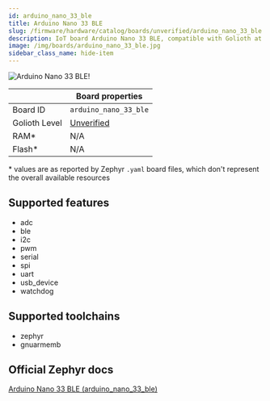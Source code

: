 ```yaml
---
id: arduino_nano_33_ble
title: Arduino Nano 33 BLE
slug: /firmware/hardware/catalog/boards/unverified/arduino_nano_33_ble
description: IoT board Arduino Nano 33 BLE, compatible with Golioth at unverified level.
image: /img/boards/arduino_nano_33_ble.jpg
sidebar_class_name: hide-item
---
```


[//]: # (This is an auto-generated file, do not edit! Changes to it will be lost upon re-generation)

![Arduino Nano 33 BLE!](/img/boards/arduino_nano_33_ble.jpg "Arduino Nano 33 BLE")

|                | Board properties     |
| -------------  | -------------------- |
| Board ID       | `arduino_nano_33_ble` |
| Golioth Level  | [Unverified](/firmware/hardware#unverified-boards) |
| RAM*           | N/A |
| Flash*         | N/A |

\* values are as reported by Zephyr `.yaml` board files, which don't represent the overall available resources



## Supported features

* adc
* ble
* i2c
* pwm
* serial
* spi
* uart
* usb_device
* watchdog

## Supported toolchains

* zephyr
* gnuarmemb

## Official Zephyr docs

[Arduino Nano 33 BLE (arduino_nano_33_ble)](https://docs.zephyrproject.org/latest/boards/arduino/nano_33_ble/doc/index.html)
